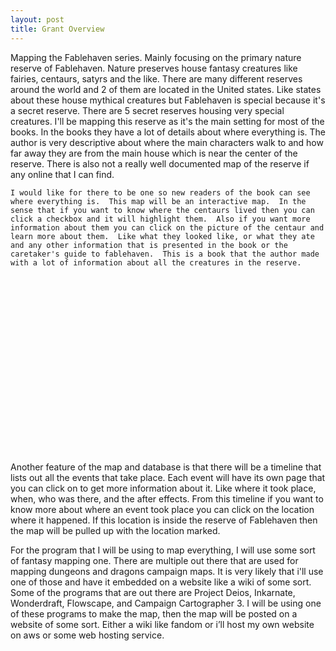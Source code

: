 ```yaml
---
layout: post
title: Grant Overview
---
```

  Mapping the Fablehaven series. Mainly focusing on the primary nature reserve of Fablehaven.  Nature preserves house fantasy creatures like fairies, centaurs, satyrs and the like.  There are many different reserves around the world and 2 of them are located in the United states.  Like states about these house mythical creatures but Fablehaven is special because it's a secret reserve.  There are 5 secret reserves housing very special creatures.  I'll be mapping this reserve as it's the main setting for most of the books.  In the books they have a lot of details about where everything is.  The author is very descriptive about where the main characters walk to and how far away they are from the main house which is near the center of the reserve.  There is also not a really well documented map of the reserve if any online that I can find.  
  
    I would like for there to be one so new readers of the book can see where everything is.  This map will be an interactive map.  In the sense that if you want to know where the centaurs lived then you can click a checkbox and it will highlight them.  Also if you want more information about them you can click on the picture of the centaur and learn more about them.  Like what they looked like, or what they ate and any other information that is presented in the book or the caretaker's guide to fablehaven.  This is a book that the author made with a lot of information about all the creatures in the reserve.  

<embed type="image/jpg" src="/images/caretakers.jpg" width="208" height="283">

  Another feature of the map and database is that there will be a timeline that lists out all the events that take place.  Each event will have its own page that you can click on to get more information about it.  Like where it took place, when, who was there, and the after effects.  From this timeline if you want to know more about where an event took place you can click on the location where it happened.  If this location is inside the reserve of Fablehaven then the map will be pulled up with the location marked.  
  
  For the program that I will be using to map everything, I will use some sort of fantasy mapping one.  There are multiple out there that are used for mapping dungeons and dragons campaign maps.  It is very likely that i'll use one of those and have it embedded on a website like a wiki of some sort.  Some of the programs that are out there are Project Deios, Inkarnate, Wonderdraft, Flowscape, and Campaign Cartographer 3.  I will be using one of these programs to make the map, then the map will be posted on a website of some sort.  Either a wiki like fandom or i’ll host my own website on aws or some web hosting service.  


<embed type="image/jpg" src="/images/fablehavencover.jpg" width="337" height="500">

